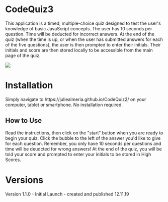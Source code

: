 # CodeQuiz3
<p>This application is a timed, multiple-choice quiz designed to test the user's knowledge of basic JavaScript concepts. The user has 10 seconds per question. Time will be deducted for incorrect answers. At the end of the quiz (when the time is up, or when the user has submitted answers for each of the five questions), the user is then prompted to enter their initials. Their initials and score are then stored locally to be accessible from the main page of the quiz. </p>
<img src = "./codequizss.png">
<h1>Installation</h1>
<p>Simply navigate to https://juliealmeria.github.io/CodeQuiz2/ on your computer, tablet or smartphone. No installation required. </p>
<h2>How to Use</h2>
<p>Read the instructions, then click on the "start" button when you are ready to begin your quiz. Click the bubble to the left of the answer you'd like to give for each question. Remember, you only have 10 seconds per questions and time will be deudcted for wrong answers! At the end of the quiz, you will be told your score and prompted to enter your initials to be stored in High Scores.</p>
<h1>Versions</h1>
<p> Version 1.1.0 - Initial Launch - created and published 12.11.19 </p>
